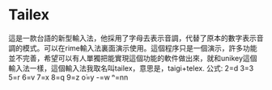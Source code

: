 # Tailex
這是一款台語的新型輸入法，他採用了字母去表示音調，代替了原本的數字表示音調的模式。可以在rime輸入法裏面演示使用。這個程序只是一個演示，許多功能並不完善，希望可以有人單獨把能實現這個功能的軟件做出來，就和unikey這個輸入法一樣，這個輸入法我取名叫tailex，意思是，taigi+telex.
公式:
2=d
3=3
5=r
6=v
7=x
8=q
9=z
o͘=y
-=w
ⁿ=nn

